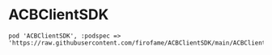 # ACBClientSDK

```
pod 'ACBClientSDK', :podspec => 'https://raw.githubusercontent.com/firofame/ACBClientSDK/main/ACBClientSDK.podspec'
```
